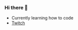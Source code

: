 ### Hi there 👋

<!--
**MarvinHampe/MarvinHampe** is a ✨ _special_ ✨ repository because its `README.md` (this file) appears on your GitHub profile.

Here are some ideas to get you started:

- 🔭 I’m currently working on learning to develop.
- 🌱 I’m currently learning html/css/javascript/python/etc...
- 👯 I’m looking to collaborate on ...
- 🤔 I’m looking for help with ...
- 💬 Ask me about ...
- 📫 How to reach me: ...
- 😄 Pronouns: ...
- ⚡ Fun fact: ...
-->

<ul>
<li>Currently learning how to code</li>
<li><a href="https://www.twitch.tv/">Twitch</a></li>
